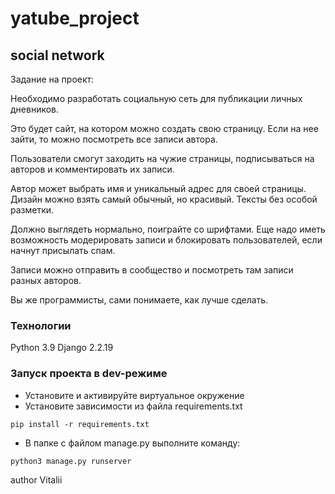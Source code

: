 # yatube_project
## social network  

Задание на проект:

Необходимо разработать социальную сеть для публикации личных дневников.  

Это будет сайт, на котором можно создать свою страницу. Если на нее зайти, то можно посмотреть все записи автора.  

Пользователи смогут заходить на чужие страницы, подписываться на авторов и комментировать их записи.  

Автор может выбрать имя и уникальный адрес для своей страницы. Дизайн можно взять самый обычный, но красивый. Тексты без особой разметки.  

Должно выглядеть нормально, поиграйте со шрифтами. Еще надо иметь возможность модерировать записи и блокировать пользователей, если начнут присылать спам. 

Записи можно отправить в сообщество и посмотреть там записи разных авторов.  

Вы же программисты, сами понимаете, как лучше сделать.   

### Технологии
Python 3.9
Django 2.2.19

### Запуск проекта в dev-режиме
- Установите и активируйте виртуальное окружение
- Установите зависимости из файла requirements.txt
```
pip install -r requirements.txt
``` 
- В папке с файлом manage.py выполните команду:
```
python3 manage.py runserver
```
  

author Vitalii


